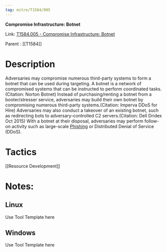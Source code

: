 ```yaml
---
tag: mitre/T1584/005
---
```


**Compromise Infrastructure: Botnet**

Link: [T1584.005 - Compromise Infrastructure: Botnet](https://attack.mitre.org/techniques/T1584/005)

Parent : [[T1584]]


# Description

Adversaries may compromise numerous third-party systems to form a botnet that can be used during targeting. A botnet is a network of compromised systems that can be instructed to perform coordinated tasks.(Citation: Norton Botnet) Instead of purchasing/renting a botnet from a booter/stresser service, adversaries may build their own botnet by compromising numerous third-party systems.(Citation: Imperva DDoS for Hire) Adversaries may also conduct a takeover of an existing botnet, such as redirecting bots to adversary-controlled C2 servers.(Citation: Dell Dridex Oct 2015) With a botnet at their disposal, adversaries may perform follow-on activity such as large-scale [Phishing](https://attack.mitre.org/techniques/T1566) or Distributed Denial of Service (DDoS).

# Tactics


[[Resource Development]]


# Notes:

## Linux

Use Tool Template here

## Windows

Use Tool Template here